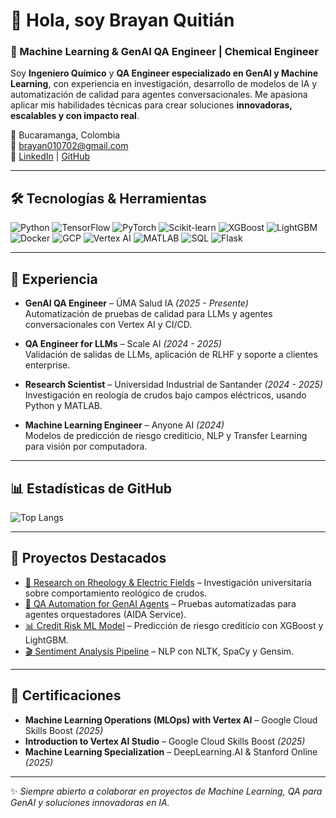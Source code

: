 # 👋 Hola, soy Brayan Quitián  

### 🚀 Machine Learning & GenAI QA Engineer | Chemical Engineer  

Soy **Ingeniero Químico** y **QA Engineer especializado en GenAI y Machine Learning**, con experiencia en investigación, desarrollo de modelos de IA y automatización de calidad para agentes conversacionales. Me apasiona aplicar mis habilidades técnicas para crear soluciones **innovadoras, escalables y con impacto real**.  

📍 Bucaramanga, Colombia  
📧 brayan010702@gmail.com  
🔗 [LinkedIn](https://www.linkedin.com/in/brayan010702/) | [GitHub](https://github.com/Brayan010702)  

---

## 🛠️ Tecnologías & Herramientas  

![Python](https://img.shields.io/badge/Python-3776AB?style=flat&logo=python&logoColor=white)
![TensorFlow](https://img.shields.io/badge/TensorFlow-FF6F00?style=flat&logo=tensorflow&logoColor=white)
![PyTorch](https://img.shields.io/badge/PyTorch-EE4C2C?style=flat&logo=pytorch&logoColor=white)
![Scikit-learn](https://img.shields.io/badge/Scikit--learn-F7931E?style=flat&logo=scikit-learn&logoColor=white)
![XGBoost](https://img.shields.io/badge/XGBoost-EB5B2C?style=flat)
![LightGBM](https://img.shields.io/badge/LightGBM-02569B?style=flat)
![Docker](https://img.shields.io/badge/Docker-2496ED?style=flat&logo=docker&logoColor=white)
![GCP](https://img.shields.io/badge/Google%20Cloud-4285F4?style=flat&logo=googlecloud&logoColor=white)
![Vertex AI](https://img.shields.io/badge/Vertex%20AI-34A853?style=flat&logo=googlecloud&logoColor=white)
![MATLAB](https://img.shields.io/badge/MATLAB-0076A8?style=flat&logo=mathworks&logoColor=white)
![SQL](https://img.shields.io/badge/SQL-025E8C?style=flat&logo=postgresql&logoColor=white)
![Flask](https://img.shields.io/badge/Flask-000000?style=flat&logo=flask&logoColor=white)

---

## 💼 Experiencia  

- **GenAI QA Engineer** – ÜMA Salud IA *(2025 - Presente)*  
  Automatización de pruebas de calidad para LLMs y agentes conversacionales con Vertex AI y CI/CD.  

- **QA Engineer for LLMs** – Scale AI *(2024 - 2025)*  
  Validación de salidas de LLMs, aplicación de RLHF y soporte a clientes enterprise.  

- **Research Scientist** – Universidad Industrial de Santander *(2024 - 2025)*  
  Investigación en reología de crudos bajo campos eléctricos, usando Python y MATLAB.  

- **Machine Learning Engineer** – Anyone AI *(2024)*  
  Modelos de predicción de riesgo crediticio, NLP y Transfer Learning para visión por computadora.  

---

## 📊 Estadísticas de GitHub  

![Top Langs](https://github-readme-stats.vercel.app/api/top-langs/?username=Brayan010702&layout=compact&theme=radical)  

---

## 🚀 Proyectos Destacados  

- [🔬 Research on Rheology & Electric Fields](#) – Investigación universitaria sobre comportamiento reológico de crudos.  
- [🤖 QA Automation for GenAI Agents](#) – Pruebas automatizadas para agentes orquestadores (AIDA Service).  
- [📊 Credit Risk ML Model](#) – Predicción de riesgo crediticio con XGBoost y LightGBM.  
- [🎬 Sentiment Analysis Pipeline](#) – NLP con NLTK, SpaCy y Gensim.  

---

## 📜 Certificaciones  

- **Machine Learning Operations (MLOps) with Vertex AI** – Google Cloud Skills Boost *(2025)*  
- **Introduction to Vertex AI Studio** – Google Cloud Skills Boost *(2025)*  
- **Machine Learning Specialization** – DeepLearning.AI & Stanford Online *(2025)*  

---

✨ *Siempre abierto a colaborar en proyectos de Machine Learning, QA para GenAI y soluciones innovadoras en IA.*  


<!--
**Brayan010702/Brayan010702** is a ✨ _special_ ✨ repository because its `README.md` (this file) appears on your GitHub profile.

Here are some ideas to get you started:

- 🔭 I’m currently working on ...
- 🌱 I’m currently learning ...
- 👯 I’m looking to collaborate on ...
- 🤔 I’m looking for help with ...
- 💬 Ask me about ...
- 📫 How to reach me: ...
- 😄 Pronouns: ...
- ⚡ Fun fact: ...
-->
